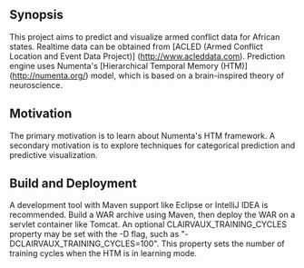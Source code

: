 ## Synopsis

This project aims to predict and visualize armed conflict data for African states. 
Realtime data can be obtained from [ACLED (Armed Conflict Location and Event Data Project)] (http://www.acleddata.com).
Prediction engine uses Numenta's [Hierarchical Temporal Memory (HTM)] (http://numenta.org/) model, which is based on a brain-inspired theory of neuroscience.

## Motivation

The primary motivation is to learn about Numenta's HTM framework. 
A secondary motivation is to explore techniques for categorical prediction and predictive visualization.

## Build and Deployment

A development tool with Maven support like Eclipse or IntelliJ IDEA is recommended. 
Build a WAR archive using Maven, then deploy the WAR on a servlet container like Tomcat.
An optional CLAIRVAUX_TRAINING_CYCLES property may be set with the -D flag, such as "-DCLAIRVAUX_TRAINING_CYCLES=100".
This property sets the number of training cycles when the HTM is in learning mode.

